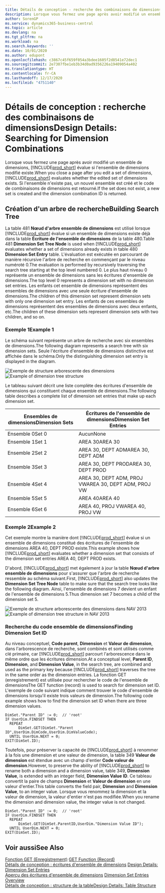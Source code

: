 ```yaml
---
title: Détails de conception - recherche des combinaisons de dimensions | Microsoft Docs
description: Lorsque vous fermez une page après avoir modifié un ensemble de dimensions, Business Central évalue si l'ensemble de dimensions modifié existe. Si l'ensemble n'existe pas, un nouvel ensemble est créé et le code de combinaisons de dimensions est retourné.
author: SorenGP
ms.service: dynamics365-business-central
ms.topic: article
ms.devlang: na
ms.tgt_pltfrm: na
ms.workload: na
ms.search.keywords: ''
ms.date: 10/01/2020
ms.author: edupont
ms.openlocfilehash: c3867c45f659f054a3bdee1605f2d8541e72dec1
ms.sourcegitcommit: 2e7307fbe1eb3b34d0ad9356226a19409054a402
ms.translationtype: HT
ms.contentlocale: fr-CA
ms.lasthandoff: 12/17/2020
ms.locfileid: "4751140"
---
```

# <a name="design-details-searching-for-dimension-combinations"></a><span data-ttu-id="fbde8-104">Détails de conception : recherche des combinaisons de dimensions</span><span class="sxs-lookup"><span data-stu-id="fbde8-104">Design Details: Searching for Dimension Combinations</span></span>
<span data-ttu-id="fbde8-105">Lorsque vous fermez une page après avoir modifié un ensemble de dimensions, [!INCLUDE[prod_short](includes/prod_short.md)] évalue si l'ensemble de dimensions modifié existe.</span><span class="sxs-lookup"><span data-stu-id="fbde8-105">When you close a page after you edit a set of dimensions, [!INCLUDE[prod_short](includes/prod_short.md)] evaluates whether the edited set of dimensions exists.</span></span> <span data-ttu-id="fbde8-106">Si l'ensemble n'existe pas, un nouvel ensemble est créé et le code de combinaisons de dimensions est retourné.</span><span class="sxs-lookup"><span data-stu-id="fbde8-106">If the set does not exist, a new set is created and the dimension combination ID is returned.</span></span>  

## <a name="building-search-tree"></a><span data-ttu-id="fbde8-107">Création d'un arbre de recherche</span><span class="sxs-lookup"><span data-stu-id="fbde8-107">Building Search Tree</span></span>  
 <span data-ttu-id="fbde8-108">La table 481 **Nœud d'arbre ensemble de dimensions** est utilisé lorsque [!INCLUDE[prod_short](includes/prod_short.md)] évalue si un ensemble de dimensions existe déjà dans la table **Écriture de l'ensemble de dimensions** de la table 480.</span><span class="sxs-lookup"><span data-stu-id="fbde8-108">Table 481 **Dimension Set Tree Node** is used when [!INCLUDE[prod_short](includes/prod_short.md)] evaluates whether a set of dimensions already exists in table 480 **Dimension Set Entry** table.</span></span> <span data-ttu-id="fbde8-109">L'évaluation est exécutée en parcourant de manière récursive l'arbre de recherche en commençant par le niveau numéroté 0.</span><span class="sxs-lookup"><span data-stu-id="fbde8-109">The evaluation is performed by recursively traversing the search tree starting at the top level numbered 0.</span></span> <span data-ttu-id="fbde8-110">Le plus haut niveau 0 représente un ensemble de dimensions sans les écritures d'ensemble de dimensions.</span><span class="sxs-lookup"><span data-stu-id="fbde8-110">The top level 0 represents a dimension set with no dimension set entries.</span></span> <span data-ttu-id="fbde8-111">Les enfants cet ensemble de dimensions représentent des ensembles de dimensions avec une seule écriture d'ensemble de dimensions.</span><span class="sxs-lookup"><span data-stu-id="fbde8-111">The children of this dimension set represent dimension sets with only one dimension set entry.</span></span> <span data-ttu-id="fbde8-112">Les enfants de ces ensembles de dimensions représentent des ensembles de dimensions avec deux enfants, etc.</span><span class="sxs-lookup"><span data-stu-id="fbde8-112">The children of these dimension sets represent dimension sets with two children, and so on.</span></span>  

### <a name="example-1"></a><span data-ttu-id="fbde8-113">Exemple 1</span><span class="sxs-lookup"><span data-stu-id="fbde8-113">Example 1</span></span>  
 <span data-ttu-id="fbde8-114">Le schéma suivant représente un arbre de recherche avec six ensembles de dimensions.</span><span class="sxs-lookup"><span data-stu-id="fbde8-114">The following diagram represents a search tree with six dimension sets.</span></span> <span data-ttu-id="fbde8-115">Seule l'écriture d'ensemble de dimensions distinctive est affichée dans le schéma.</span><span class="sxs-lookup"><span data-stu-id="fbde8-115">Only the distinguishing dimension set entry is displayed in the diagram.</span></span>  

 <span data-ttu-id="fbde8-116">![Exemple de structure arborescente des dimensions](media/nav2013_dimension_tree.png "Exemple de structure arborescente des dimensions")</span><span class="sxs-lookup"><span data-stu-id="fbde8-116">![Example of dimension tree structure](media/nav2013_dimension_tree.png "Example of dimension tree structure")</span></span>  

 <span data-ttu-id="fbde8-117">Le tableau suivant décrit une liste complète des écritures d'ensemble de dimensions qui constituent chaque ensemble de dimensions.</span><span class="sxs-lookup"><span data-stu-id="fbde8-117">The following table describes a complete list of dimension set entries that make up each dimension set.</span></span>  

|<span data-ttu-id="fbde8-118">Ensembles de dimensions</span><span class="sxs-lookup"><span data-stu-id="fbde8-118">Dimension Sets</span></span>|<span data-ttu-id="fbde8-119">Écritures de l'ensemble de dimensions</span><span class="sxs-lookup"><span data-stu-id="fbde8-119">Dimension Set Entries</span></span>|  
|--------------------|---------------------------|  
|<span data-ttu-id="fbde8-120">Ensemble 0</span><span class="sxs-lookup"><span data-stu-id="fbde8-120">Set 0</span></span>|<span data-ttu-id="fbde8-121">Aucun</span><span class="sxs-lookup"><span data-stu-id="fbde8-121">None</span></span>|  
|<span data-ttu-id="fbde8-122">Ensemble 1</span><span class="sxs-lookup"><span data-stu-id="fbde8-122">Set 1</span></span>|<span data-ttu-id="fbde8-123">AREA 30</span><span class="sxs-lookup"><span data-stu-id="fbde8-123">AREA 30</span></span>|  
|<span data-ttu-id="fbde8-124">Ensemble 2</span><span class="sxs-lookup"><span data-stu-id="fbde8-124">Set 2</span></span>|<span data-ttu-id="fbde8-125">AREA 30, DEPT ADM</span><span class="sxs-lookup"><span data-stu-id="fbde8-125">AREA 30, DEPT ADM</span></span>|  
|<span data-ttu-id="fbde8-126">Ensemble 3</span><span class="sxs-lookup"><span data-stu-id="fbde8-126">Set 3</span></span>|<span data-ttu-id="fbde8-127">AREA 30, DEPT PROD</span><span class="sxs-lookup"><span data-stu-id="fbde8-127">AREA 30, DEPT PROD</span></span>|  
|<span data-ttu-id="fbde8-128">Ensemble 4</span><span class="sxs-lookup"><span data-stu-id="fbde8-128">Set 4</span></span>|<span data-ttu-id="fbde8-129">AREA 30, DEPT ADM, PROJ VW</span><span class="sxs-lookup"><span data-stu-id="fbde8-129">AREA 30, DEPT ADM, PROJ VW</span></span>|  
|<span data-ttu-id="fbde8-130">Ensemble 5</span><span class="sxs-lookup"><span data-stu-id="fbde8-130">Set 5</span></span>|<span data-ttu-id="fbde8-131">AREA 40</span><span class="sxs-lookup"><span data-stu-id="fbde8-131">AREA 40</span></span>|  
|<span data-ttu-id="fbde8-132">Ensemble 6</span><span class="sxs-lookup"><span data-stu-id="fbde8-132">Set 6</span></span>|<span data-ttu-id="fbde8-133">AREA 40, PROJ VW</span><span class="sxs-lookup"><span data-stu-id="fbde8-133">AREA 40, PROJ VW</span></span>|  

### <a name="example-2"></a><span data-ttu-id="fbde8-134">Exemple 2</span><span class="sxs-lookup"><span data-stu-id="fbde8-134">Example 2</span></span>  
 <span data-ttu-id="fbde8-135">Cet exemple montre la manière dont [!INCLUDE[prod_short](includes/prod_short.md)] évalue si un ensemble de dimensions constitué des écritures de l'ensemble de dimensions AREA 40, DEPT PROD existe.</span><span class="sxs-lookup"><span data-stu-id="fbde8-135">This example shows how [!INCLUDE[prod_short](includes/prod_short.md)] evaluates whether a dimension set that consists of the dimension set entries AREA 40, DEPT PROD exists.</span></span>  

 <span data-ttu-id="fbde8-136">D'abord, [!INCLUDE[prod_short](includes/prod_short.md)] met également à jour la table **Nœud d'arbre ensemble de dimensions** pour s'assurer que l'arbre de recherche ressemble au schéma suivant.</span><span class="sxs-lookup"><span data-stu-id="fbde8-136">First, [!INCLUDE[prod_short](includes/prod_short.md)] also updates the **Dimension Set Tree Node** table to make sure that the search tree looks like the following diagram.</span></span> <span data-ttu-id="fbde8-137">Ainsi, l'ensemble de dimensions 7 devient un enfant de l'ensemble de dimensions 5.</span><span class="sxs-lookup"><span data-stu-id="fbde8-137">Thus dimension set 7 becomes a child of the dimension set 5.</span></span>  

 <span data-ttu-id="fbde8-138">![Exemple de structure arborescente des dimensions dans NAV 2013](media/nav2013_dimension_tree_example2.png "Exemple de structure arborescente des dimensions dans NAV 2013")</span><span class="sxs-lookup"><span data-stu-id="fbde8-138">![Example of dimension tree structure in NAV 2013](media/nav2013_dimension_tree_example2.png "Example of dimension tree structure in NAV 2013")</span></span>  

### <a name="finding-dimension-set-id"></a><span data-ttu-id="fbde8-139">Recherche du code ensemble de dimensions</span><span class="sxs-lookup"><span data-stu-id="fbde8-139">Finding Dimension Set ID</span></span>  
 <span data-ttu-id="fbde8-140">Au niveau conceptuel, **Code parent**, **Dimension** et **Valeur de dimension**, dans l'arborescence de recherche, sont combinés et sont utilisés comme clé primaire, car [!INCLUDE[prod_short](includes/prod_short.md)] parcourt l'arborescence dans le même ordre que les écritures dimension.</span><span class="sxs-lookup"><span data-stu-id="fbde8-140">At a conceptual level, **Parent ID**, **Dimension**, and **Dimension Value**, in the search tree, are combined and used as the primary key because [!INCLUDE[prod_short](includes/prod_short.md)] traverses the tree in the same order as the dimension entries.</span></span> <span data-ttu-id="fbde8-141">La fonction GET (enregistrement) est utilisée pour rechercher le code de l'ensemble de dimensions</span><span class="sxs-lookup"><span data-stu-id="fbde8-141">The GET function (record) is used to search for dimension set ID.</span></span> <span data-ttu-id="fbde8-142">L'exemple de code suivant indique comment trouver le code d'ensemble de dimensions lorsqu'il existe trois valeurs de dimension.</span><span class="sxs-lookup"><span data-stu-id="fbde8-142">The following code example shows how to find the dimension set ID when there are three dimension values.</span></span>  

```  
DimSet."Parent ID" := 0;  // 'root'  
IF UserDim.FINDSET THEN  
  REPEAT  
      DimSet.GET(DimSet."Parent ID",UserDim.DimCode,UserDim.DimValueCode);  
  UNTIL UserDim.NEXT = 0;  
EXIT(DimSet.ID);  

```  

<span data-ttu-id="fbde8-143">Toutefois, pour préserver la capacité de [!INCLUDE[prod_short](includes/prod_short.md)] à renommer à la fois une dimension et une valeur de dimension, la table 349 **Valeur de dimension** est étendue avec un champ d'entier **Code valeur de dimension**.</span><span class="sxs-lookup"><span data-stu-id="fbde8-143">However, to preserve the ability of [!INCLUDE[prod_short](includes/prod_short.md)] to rename both a dimension and a dimension value, table 349, **Dimension Value**, is extended with an integer field, **Dimension Value ID**.</span></span> <span data-ttu-id="fbde8-144">Ce tableau convertit la paire de champs **Dimension** et **Valeur de dimension** en une valeur d'entier.</span><span class="sxs-lookup"><span data-stu-id="fbde8-144">This table converts the field pair, **Dimension** and **Dimension Value**, to an integer value.</span></span> <span data-ttu-id="fbde8-145">Lorsque vous renommez la dimension et la valeur de dimension, la valeur d'entier n'est pas modifiée.</span><span class="sxs-lookup"><span data-stu-id="fbde8-145">When you rename the dimension and dimension value, the integer value is not changed.</span></span>  

```  
DimSet."Parent ID" := 0;  // 'root'  
IF UserDim.FINDSET THEN  
  REPEAT  
      DimSet.GET(DimSet.ParentID,UserDim."Dimension Value ID");  
  UNTIL UserDim.NEXT = 0;  
EXIT(DimSet.ID);  

```  

## <a name="see-also"></a><span data-ttu-id="fbde8-146">Voir aussi</span><span class="sxs-lookup"><span data-stu-id="fbde8-146">See Also</span></span>  
 <span data-ttu-id="fbde8-147">[Fonction GET (Enregistrement)](/dynamics-nav/GET-Function--Record-)  </span><span class="sxs-lookup"><span data-stu-id="fbde8-147">[GET Function (Record)](/dynamics-nav/GET-Function--Record-)  </span></span>  
 <span data-ttu-id="fbde8-148">[Détails de conception : écritures d'ensemble de dimensions](design-details-dimension-set-entries.md) </span><span class="sxs-lookup"><span data-stu-id="fbde8-148">[Design Details: Dimension Set Entries](design-details-dimension-set-entries.md) </span></span>  
 <span data-ttu-id="fbde8-149">[Aperçu des écritures d'ensemble de dimensions](design-details-dimension-set-entries-overview.md) </span><span class="sxs-lookup"><span data-stu-id="fbde8-149">[Dimension Set Entries Overview](design-details-dimension-set-entries-overview.md) </span></span>  
 [<span data-ttu-id="fbde8-150">Détails de conception : structure de la table</span><span class="sxs-lookup"><span data-stu-id="fbde8-150">Design Details: Table Structure</span></span>](design-details-table-structure.md)   
 
